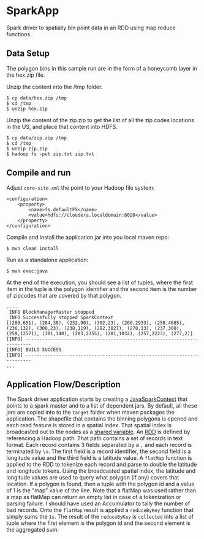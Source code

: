 SparkApp
========

Spark driver to spatially bin point data in an RDD using map reduce functions.

## Data Setup

The polygon bins in this sample run are in the form of a honeycomb layer in the hex.zip file.

Unzip the content into the /tmp folder.

```
$ cp data/hex.zip /tmp
$ cd /tmp
$ unzip hex.zip
```

Unzip the content of the zip.zip to get the list of all the zip codes locations in the US, and place that content into HDFS.

```
$ cp data/zip.zip /tmp
$ cd /tmp
$ unzip zip.zip
$ hadoop fs -put zip.txt zip.txt
```

## Compile and run

Adjust `core-site.xml` the point to your Hadoop file system:

```
<configuration>
    <property>
        <name>fs.defaultFS</name>
        <value>hdfs://cloudera.localdomain:8020</value>
    </property>
</configuration>
```

Compile and install the application jar into you local maven repo:

```
$ mvn clean install
```

Run as a standalone application:

```
$ mvn exec:java
```

At the end of the execution, you should see a list of tuples, where the first item in the tuple is the polygon identifier and the second item is the number of zipcodes that are covered by that polygon.

```
....
 INFO BlockManagerMaster stopped
 INFO Successfully stopped SparkContext
[(280,651), (284,38), (232,90), (302,23), (260,2933), (258,4685), (236,132), (300,23), (238,119), (282,3027), (278,13), (237,300), (259,12571), (301,140), (283,2355), (281,1032), (257,2223), (277,2)]
[INFO] ------------------------------------------------------------------------
[INFO] BUILD SUCCESS
[INFO] ------------------------------------------------------------------------
...
```

## Application Flow/Description

The Spark driver application starts by creating a [JavaSparkContext](http://spark.incubator.apache.org/docs/latest/api/core/index.html#org.apache.spark.api.java.JavaSparkContext)
that points to a spark master and to a list of dependent jars. By default, all these jars are copied into to the `target` folder when maven packages
the application.
The shapefile that contains the binning polygons is opened and each read feature is stored in a spatial index.
That spatial index is broadcasted out to the nodes as a [shared variable](https://spark.incubator.apache.org/docs/0.8.1/scala-programming-guide.html#shared-variables).
An [RDD](https://spark.incubator.apache.org/docs/0.8.1/scala-programming-guide.html#resilient-distributed-datasets-rdds) is defined by referencing a Hadoop path.
That path contains a set of records in text format.  Each record contains 3 fields separated by a `,` and each record is terminated by `\n`.
The first field is a record identifier, the second field is a longitude value and the third field is a latitude value.
A `flatMap` function is applied to the RDD to tokenize each record and parse to double the latitude and longitude tokens.
Using the broadcasted spatial index, the latitude and longitude values are used to query what polygon (if any) covers that location.
If a polygon is found, then a tuple with the polygon id and a value of 1 is the "map" value of the line.
Note that a flatMap was used rather than a map as flatMap can return an empty list in case of a tokenization or parsing failure.
I should have used an Accumulator to tally the number of bad records.
Onto the `flatMap` result is applied a `reduceByKey` function that simply sums the `1s`.
The result of the `reduceByKey` is `collected` into a list of tuple where the first element is the polygon id and the second element is the aggregated sum.
